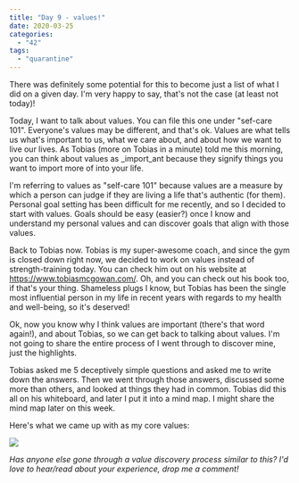 ```yaml
---
title: "Day 9 - values!"
date: 2020-03-25
categories: 
  - "42"
tags: 
  - "quarantine"
---
```


There was definitely some potential for this to become just a list of what I did on a given day. I'm very happy to say, that's not the case (at least not today)!

Today, I want to talk about values. You can file this one under "sef-care 101". Everyone's values may be different, and that's ok. Values are what tells us what's important to us, what we care about, and about how we want to live our lives. As Tobias (more on Tobias in a minute) told me this morning, you can think about values as _import_ant because they signify things you want to import more of into your life.

I'm referring to values as "self-care 101" because values are a measure by which a person can judge if they are living a life that's authentic (for them). Personal goal setting has been difficult for me recently, and so I decided to start with values. Goals should be easy (easier?) once I know and understand my personal values and can discover goals that align with those values.

Back to Tobias now. Tobias is my super-awesome coach, and since the gym is closed down right now, we decided to work on values instead of strength-training today. You can check him out on his website at https://www.tobiasmcgowan.com/. Oh, and you can check out his book too, if that's your thing. Shameless plugs I know, but Tobias has been the single most influential person in my life in recent years with regards to my health and well-being, so it's deserved!

Ok, now you know why I think values are important (there's that word again!), and about Tobias, so we can get back to talking about values. I'm not going to share the entire process of I went through to discover mine, just the highlights.

Tobias asked me 5 deceptively simple questions and asked me to write down the answers. Then we went through those answers, discussed some more than others, and looked at things they had in common. Tobias did this all on his whiteboard, and later I put it into a mind map. I might share the mind map later on this week.

Here's what we came up with as my core values:

![](images/Screen-Shot-2020-03-24-at-8.03.20-PM.png)

_Has anyone else gone through a value discovery process similar to this?_ _I'd love to hear/read about your experience, drop me a comment!_
